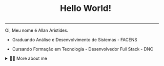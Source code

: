 <!--título-->
<div id="user-content-toc">
  <ul align="center">
    <summary><h1 style="display: inline-block">Hello World!</h1></summary>
</div>
    
---

<!-- Presentation -->
<p>
  Oi, Meu nome é Allan Aristides.

  - Graduando Análise e Desenvolvimento de Sistemas - FACENS

  - Cursando Formação em Tecnologia - Desenvolvedor Full Stack - DNC
</p>

<!-- Dropdown -->
<details>
  <summary>👨‍💻 More about me</summary>

  - 💬 Atualmente com 21 anos, resido no Brasil. Estou focando em me profissionalizar na área para conseguir me realocar no mercado de trabalho. Acredito que a plataforma do GitHub será uma ótima ferramenta para isso, pois me permite mostrar minhas habilidades e conhecimentos por meio do meu portfólio.

  - ⚡ Adoro estar em constante aprendizado, buscando sempre novos desafios. No meu tempo livre, gosto de assistir séries e filmes, ouvir música e conversar com amigos e familiares.

![Top Langs](https://github-readme-stats.vercel.app/api/top-langs/?username=Aristides05&layout=compact&theme=gotham)
